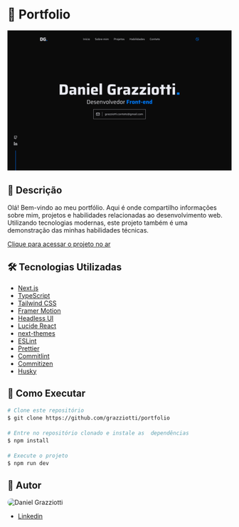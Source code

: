 # 📁 Portfolio

![](/public/screenshot.png)

## 📄 Descrição

Olá! Bem-vindo ao meu portfólio. Aqui é onde compartilho informações sobre mim, projetos e habilidades relacionadas ao desenvolvimento web. Utilizando tecnologias modernas, este projeto também é uma demonstração das minhas habilidades técnicas.

[Clique para acessar o projeto no ar]()

## 🛠 Tecnologias Utilizadas

- [Next.js](https://nextjs.org/)
- [TypeScript](https://www.typescriptlang.org/)
- [Tailwind CSS](https://tailwindcss.com/)
- [Framer Motion](https://www.framer.com/motion/)
- [Headless UI](https://headlessui.dev/)
- [Lucide React](https://lucide.dev/)
- [next-themes](https://github.com/pacocoursey/next-themes)
- [ESLint](https://eslint.org/)
- [Prettier](https://prettier.io/)
- [Commitlint](https://commitlint.js.org/)
- [Commitizen](https://github.com/commitizen/cz-cli)
- [Husky](https://github.com/typicode/husky)

## 🚀 Como Executar

```bash
# Clone este repositório
$ git clone https://github.com/grazziotti/portfolio

# Entre no repositório clonado e instale as  dependências
$ npm install

# Execute o projeto
$ npm run dev
```

## 👤 Autor

<img style="border-radius: 50px" alt="Daniel Grazziotti" title="Daniel Grazziotti" src="https://avatars.githubusercontent.com/grazziotti" height="100" width="100" />

- [Linkedin](https://linkedin.com/in/daniel-grazziotti/)
